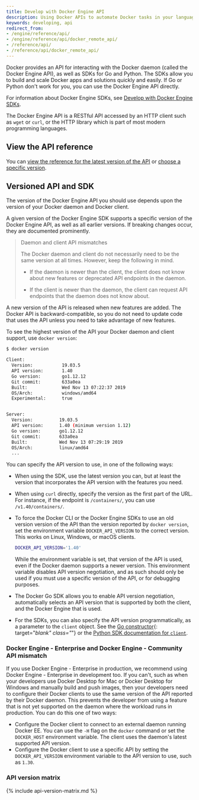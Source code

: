```yaml
---
title: Develop with Docker Engine API
description: Using Docker APIs to automate Docker tasks in your language of choice
keywords: developing, api
redirect_from:
- /engine/reference/api/
- /engine/reference/api/docker_remote_api/
- /reference/api/
- /reference/api/docker_remote_api/
---
```


Docker provides an API for interacting with the Docker daemon (called the Docker
Engine API), as well as SDKs for Go and Python. The SDKs allow you to build and
scale Docker apps and solutions quickly and easily. If Go or Python don't work
for you, you can use the Docker Engine API directly.

For information about Docker Engine SDKs, see [Develop with Docker Engine SDKs](/engine/api/sdk/).

The Docker Engine API is a RESTful API accessed by an HTTP client such as `wget` or
`curl`, or the HTTP library which is part of most modern programming languages.

## View the API reference

You can
[view the reference for the latest version of the API](/engine/api/latest/)
or [choose a specific version](/engine/api/version-history/).

## Versioned API and SDK

The version of the Docker Engine API you should use depends upon the version of
your Docker daemon and Docker client.

A given version of the Docker Engine SDK supports a specific version of the
Docker Engine API, as well as all earlier versions. If breaking changes occur,
they are documented prominently.

> Daemon and client API mismatches
>
> The Docker daemon and client do not necessarily need to be the same version
> at all times. However, keep the following in mind.
>
> - If the daemon is newer than the client, the client does not know about new
>   features or deprecated API endpoints in the daemon.
>
> - If the client is newer than the daemon, the client can request API
>   endpoints that the daemon does not know about.

A new version of the API is released when new features are added. The Docker API
is backward-compatible, so you do not need to update code that uses the API
unless you need to take advantage of new features.

To see the highest version of the API your Docker daemon and client support, use
`docker version`:

```bash
$ docker version

Client:
  Version:           19.03.5
  API version:       1.40
  Go version:        go1.12.12
  Git commit:        633a0ea
  Built:             Wed Nov 13 07:22:37 2019
  OS/Arch:           windows/amd64
  Experimental:      true


Server:
  Version:          19.03.5
  API version:      1.40 (minimum version 1.12)
  Go version:       go1.12.12
  Git commit:       633a0ea
  Built:            Wed Nov 13 07:29:19 2019
  OS/Arch:          linux/amd64
  ...
```

You can specify the API version to use, in one of the following ways:

- When using the SDK, use the latest version you can, but at least the version
  that incorporates the API version with the features you need.

- When using `curl` directly, specify the version as the first part of the URL.
  For instance, if the endpoint is `/containers/`, you can use
  `/v1.40/containers/`.

- To force the Docker CLI or the Docker Engine SDKs to use an old version
  version of the API than the version reported by `docker version`, set the
  environment variable `DOCKER_API_VERSION` to the correct version. This works
  on Linux, Windows, or macOS clients.

  ```bash
  DOCKER_API_VERSION='1.40'
  ```

  While the environment variable is set, that version of the API is used, even
  if the Docker daemon supports a newer version. This environment variable
  disables API version negotiation, and as such should only be used if you must
  use a specific version of the API, or for debugging purposes.

- The Docker Go SDK allows you to enable API version negotiation, automatically
  selects an API version that is supported by both the client, and the Docker Engine
  that is used.

- For the SDKs, you can also specify the API version programmatically, as a
  parameter to the `client` object. See the
  [Go constructor](https://github.com/moby/moby/blob/v19.03.6/client/client.go#L119){: target="_blank" class="_"}
  or the
  [Python SDK documentation for `client`](https://docker-py.readthedocs.io/en/stable/client.html).

### Docker Engine - Enterprise and Docker Engine - Community API mismatch

If you use Docker Engine - Enterprise in production, we recommend using Docker Engine - Enterprise in development
too. If you can't, such as when your developers use Docker Desktop for Mac or Docker Desktop for
Windows and manually build and push images, then your developers need to configure
their Docker clients to use the same version of the API reported by their Docker
daemon. This prevents the developer from using a feature that is not yet supported
on the daemon where the workload runs in production. You can do this one of two ways:

- Configure the Docker client to connect to an external daemon running Docker EE.
  You can use the `-H` flag on the `docker` command or set the `DOCKER_HOST`
  environment variable. The client uses the daemon's latest supported API version.
- Configure the Docker client to use a specific API by setting the `DOCKER_API_VERSION`
  environment variable to the API version to use, such as `1.30`.

### API version matrix

{% include api-version-matrix.md %}
